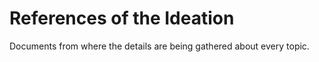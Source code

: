 # References of the Ideation

Documents from where the details are being gathered about every topic.
